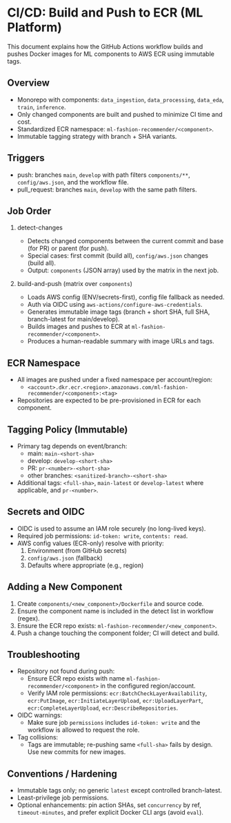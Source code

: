 # CI/CD: Build and Push to ECR (ML Platform)

This document explains how the GitHub Actions workflow builds and pushes Docker images for ML components to AWS ECR using immutable tags.

## Overview
- Monorepo with components: `data_ingestion`, `data_processing`, `data_eda`, `train`, `inference`.
- Only changed components are built and pushed to minimize CI time and cost.
- Standardized ECR namespace: `ml-fashion-recommender/<component>`.
- Immutable tagging strategy with branch + SHA variants.

## Triggers
- push: branches `main`, `develop` with path filters `components/**`, `config/aws.json`, and the workflow file.
- pull_request: branches `main`, `develop` with the same path filters.

## Job Order
1) detect-changes
   - Detects changed components between the current commit and base (for PR) or parent (for push).
   - Special cases: first commit (build all), `config/aws.json` changes (build all).
   - Output: `components` (JSON array) used by the matrix in the next job.

2) build-and-push (matrix over `components`)
   - Loads AWS config (ENV/secrets-first), config file fallback as needed.
   - Auth via OIDC using `aws-actions/configure-aws-credentials`.
   - Generates immutable image tags (branch + short SHA, full SHA, branch-latest for main/develop).
   - Builds images and pushes to ECR at `ml-fashion-recommender/<component>`.
   - Produces a human-readable summary with image URLs and tags.

## ECR Namespace
- All images are pushed under a fixed namespace per account/region:
  - `<account>.dkr.ecr.<region>.amazonaws.com/ml-fashion-recommender/<component>:<tag>`
- Repositories are expected to be pre-provisioned in ECR for each component.

## Tagging Policy (Immutable)
- Primary tag depends on event/branch:
  - main: `main-<short-sha>`
  - develop: `develop-<short-sha>`
  - PR: `pr-<number>-<short-sha>`
  - other branches: `<sanitized-branch>-<short-sha>`
- Additional tags: `<full-sha>`, `main-latest` or `develop-latest` where applicable, and `pr-<number>`.

## Secrets and OIDC
- OIDC is used to assume an IAM role securely (no long-lived keys).
- Required job permissions: `id-token: write`, `contents: read`.
- AWS config values (ECR-only) resolve with priority:
  1. Environment (from GitHub secrets)
  2. `config/aws.json` (fallback)
  3. Defaults where appropriate (e.g., region)

## Adding a New Component
1. Create `components/<new_component>/Dockerfile` and source code.
2. Ensure the component name is included in the detect list in workflow (regex).
3. Ensure the ECR repo exists: `ml-fashion-recommender/<new_component>`.
4. Push a change touching the component folder; CI will detect and build.

## Troubleshooting
- Repository not found during push:
  - Ensure ECR repo exists with name `ml-fashion-recommender/<component>` in the configured region/account.
  - Verify IAM role permissions: `ecr:BatchCheckLayerAvailability`, `ecr:PutImage`, `ecr:InitiateLayerUpload`, `ecr:UploadLayerPart`, `ecr:CompleteLayerUpload`, `ecr:DescribeRepositories`.
- OIDC warnings:
  - Make sure job `permissions` includes `id-token: write` and the workflow is allowed to request the role.
- Tag collisions:
  - Tags are immutable; re-pushing same `<full-sha>` fails by design. Use new commits for new images.

## Conventions / Hardening
- Immutable tags only; no generic `latest` except controlled branch-latest.
- Least-privilege job permissions.
- Optional enhancements: pin action SHAs, set `concurrency` by ref, `timeout-minutes`, and prefer explicit Docker CLI args (avoid `eval`).


